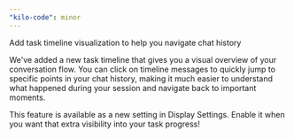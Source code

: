 ```yaml
---
"kilo-code": minor
---
```


Add task timeline visualization to help you navigate chat history

We've added a new task timeline that gives you a visual overview of your conversation flow. You can click on timeline messages to quickly jump to specific points in your chat history, making it much easier to understand what happened during your session and navigate back to important moments.

This feature is available as a new setting in Display Settings. Enable it when you want that extra visibility into your task progress!
